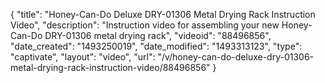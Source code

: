 {
    "title": "Honey-Can-Do Deluxe DRY-01306 Metal Drying Rack Instruction Video",
    "description": "Instruction video for assembling your new Honey-Can-Do DRY-01306 metal drying rack",
    "videoid": "88496856",
    "date_created": "1493250019",
    "date_modified": "1493313123",
    "type": "captivate",
    "layout": "video",
    "url": "\/v\/honey-can-do-deluxe-dry-01306-metal-drying-rack-instruction-video\/88496856"
}